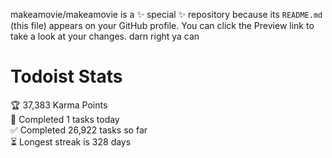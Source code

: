 makeamovie/makeamovie is a ✨ special ✨ repository because its `README.md` (this file) appears on your GitHub profile.
You can click the Preview link to take a look at your changes. darn right ya can

# Todoist Stats

<!-- TODO-IST:START -->
🏆  37,383 Karma Points           
🌸  Completed 1 tasks today           
✅  Completed 26,922 tasks so far           
⏳  Longest streak is 328 days
<!-- TODO-IST:END -->